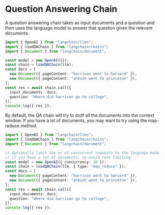 # Question Answering Chain

A question answering chain takes as input documents and a question and then uses the language model to answer that question given the relevant documents.

```typescript
import { OpenAI } from "langchain/llms";
import { loadQAChain } from "langchain/chains";
import { Document } from "langchain/document";

const model = new OpenAI({});
const chain = loadQAChain(llm);
const docs = [
  new Document({ pageContent: "harrison went to harvard" }),
  new Document({ pageContent: "ankush went to princeton" }),
];
const res = await chain.call({
  input_documents: docs,
  question: "Where did harrison go to college",
});
console.log({ res });
```

By default, the QA chain will try to stuff all the documents into the context window.
If you have a lot of documents, you may want to try using the map-reduce method.

```typescript
import { OpenAI } from "langchain/llms";
import { loadQAChain } from "langchain/chains";
import { Document } from "langchain/document";

// Optionally limit the nr of concurrent requests to the language model,
// if you have a lot of documents, to avoid rate limiting.
const model = new OpenAI({ concurrency: 10 });
const chain = loadQAChain(llm, { type: "map_reduce" });
const docs = [
  new Document({ pageContent: "harrison went to harvard" }),
  new Document({ pageContent: "ankush went to princeton" }),
];
const res = await chain.call({
  input_documents: docs,
  question: "Where did harrison go to college",
});
console.log({ res });
```
